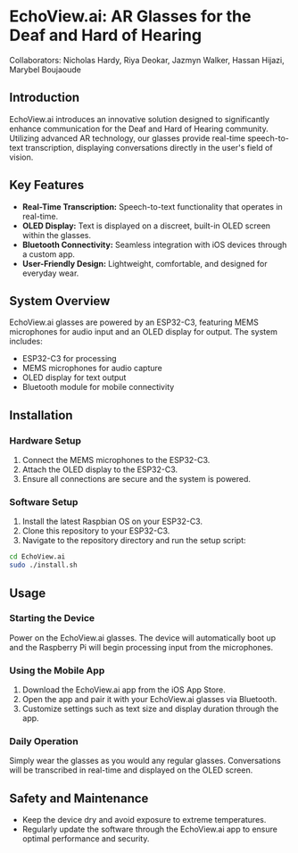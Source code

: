 # EchoView.ai: AR Glasses for the Deaf and Hard of Hearing
Collaborators: Nicholas Hardy, Riya Deokar, Jazmyn Walker, Hassan Hijazi, Marybel Boujaoude

## Introduction
EchoView.ai introduces an innovative solution designed to significantly enhance communication for the Deaf and Hard of Hearing community. Utilizing advanced AR technology, our glasses provide real-time speech-to-text transcription, displaying conversations directly in the user's field of vision.

## Key Features
- **Real-Time Transcription:** Speech-to-text functionality that operates in real-time.
- **OLED Display:** Text is displayed on a discreet, built-in OLED screen within the glasses.
- **Bluetooth Connectivity:** Seamless integration with iOS devices through a custom app.
- **User-Friendly Design:** Lightweight, comfortable, and designed for everyday wear.

## System Overview
EchoView.ai glasses are powered by an ESP32-C3, featuring MEMS microphones for audio input and an OLED display for output. The system includes:
- ESP32-C3 for processing
- MEMS microphones for audio capture
- OLED display for text output
- Bluetooth module for mobile connectivity

## Installation
### Hardware Setup
1. Connect the MEMS microphones to the ESP32-C3.
2. Attach the OLED display to the ESP32-C3.
3. Ensure all connections are secure and the system is powered.

### Software Setup
1. Install the latest Raspbian OS on your ESP32-C3.
2. Clone this repository to your ESP32-C3.
3. Navigate to the repository directory and run the setup script:

```bash
cd EchoView.ai
sudo ./install.sh
```

## Usage
### Starting the Device
Power on the EchoView.ai glasses. The device will automatically boot up and the Raspberry Pi will begin processing input from the microphones.

### Using the Mobile App
1. Download the EchoView.ai app from the iOS App Store.
2. Open the app and pair it with your EchoView.ai glasses via Bluetooth.
3. Customize settings such as text size and display duration through the app.

### Daily Operation
Simply wear the glasses as you would any regular glasses. Conversations will be transcribed in real-time and displayed on the OLED screen.

## Safety and Maintenance
- Keep the device dry and avoid exposure to extreme temperatures.
- Regularly update the software through the EchoView.ai app to ensure optimal performance and security.

